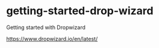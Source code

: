 # getting-started-drop-wizard
Getting started with Dropwizard 

https://www.dropwizard.io/en/latest/
